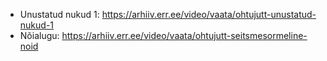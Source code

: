 
- Unustatud nukud 1: https://arhiiv.err.ee/video/vaata/ohtujutt-unustatud-nukud-1
- Nõialugu: https://arhiiv.err.ee/video/vaata/ohtujutt-seitsmesormeline-noid